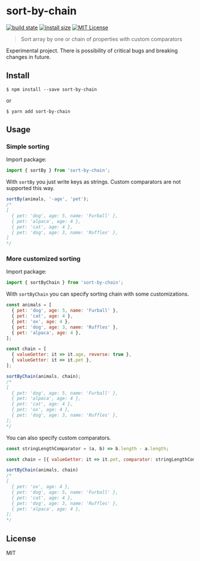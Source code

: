 # sort-by-chain


[![build state](https://img.shields.io/travis/szymonkoper/sort-by-chain/master.svg)](https://travis-ci.com/szymonkoper/sort-by-chain)
[![install size](https://packagephobia.now.sh/badge?p=sort-by-chain)](https://packagephobia.now.sh/result?p=sort-by-chain)
[![MIT License](http://img.shields.io/badge/license-MIT-blue.svg?style=flat)](LICENSE)


> Sort array by one or chain of properties with custom comparators

Experimental project. There is possibility of critical bugs and breaking changes in future.


## Install

```
$ npm install --save sort-by-chain
```

or 

```
$ yarn add sort-by-chain
```


## Usage

### Simple sorting

Import package:

```js
import { sortBy } from 'sort-by-chain';
```

With `sortBy` you just write keys as strings. Custom comparators are not supported this way.

```js
sortBy(animals, '-age', 'pet');
/*
[
  { pet: 'dog', age: 5, name: 'Furball' },
  { pet: 'alpaca', age: 4 },
  { pet: 'cat', age: 4 },
  { pet: 'dog', age: 3, name: 'Ruffles' },
]
*/
```


### More customized sorting

Import package:

```js
import { sortByChain } from 'sort-by-chain';
```

With `sortByChain` you can specify sorting chain with some customizations.

```js
const animals = [
  { pet: 'dog', age: 5, name: 'Furball' },
  { pet: 'cat', age: 4 },
  { pet: 'ox', age: 4 },
  { pet: 'dog', age: 3, name: 'Ruffles' },
  { pet: 'alpaca', age: 4 },
];

const chain = [
  { valueGetter: it => it.age, reverse: true },
  { valueGetter: it => it.pet },
];

sortByChain(animals, chain);
/*
[
  { pet: 'dog', age: 5, name: 'Furball' },
  { pet: 'alpaca', age: 4 },
  { pet: 'cat', age: 4 },
  { pet: 'ox', age: 4 },
  { pet: 'dog', age: 3, name: 'Ruffles' },
];
*/
```

You can also specify custom comparators.

```js
const stringLengthComparator = (a, b) => b.length - a.length;

const chain = [{ valueGetter: it => it.pet, comparator: stringLengthComparator }];

sortByChain(animals, chain)
/*
[
  { pet: 'ox', age: 4 },
  { pet: 'dog', age: 5, name: 'Furball' },
  { pet: 'cat', age: 4 },
  { pet: 'dog', age: 3, name: 'Ruffles' },
  { pet: 'alpaca', age: 4 },
];
*/
```


## License

MIT

